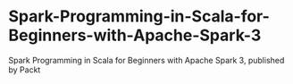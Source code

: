 


# Spark-Programming-in-Scala-for-Beginners-with-Apache-Spark-3
Spark Programming in Scala for Beginners with Apache Spark 3, published by Packt
